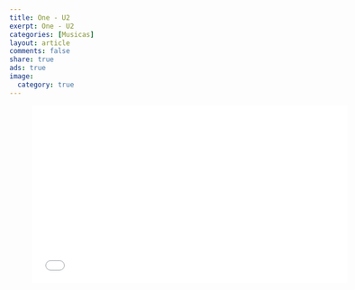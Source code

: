 ```yaml
---
title: One - U2
exerpt: One - U2
categories: [Musicas]
layout: article
comments: false
share: true
ads: true
image:
  category: true
---
```


<figure>
<iframe width="560" height="315" src="//www.youtube.com/embed/1VuuSnzO_t0" frameborder="0" allowfullscreen></iframe>
</figure>